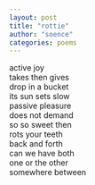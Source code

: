 ```yaml
---
layout: post
title: "rottie"
author: "soence"
categories: poems
---
```


active joy  
takes then gives  
drop in a bucket  
its sun sets slow  
passive pleasure  
does not demand  
so so sweet then  
rots your teeth    
back and forth  
can we have both  
one or the other  
somewhere between  

